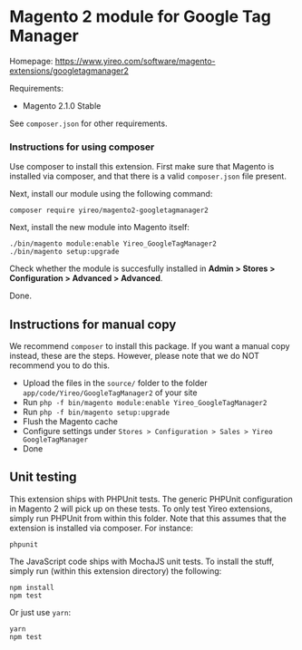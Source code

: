 # Magento 2 module for Google Tag Manager
Homepage: https://www.yireo.com/software/magento-extensions/googletagmanager2

Requirements:
* Magento 2.1.0 Stable

See `composer.json` for other requirements.

### Instructions for using composer
Use composer to install this extension. First make sure that Magento is installed via composer, and that there is a valid `composer.json` file present.

Next, install our module using the following command:

    composer require yireo/magento2-googletagmanager2

Next, install the new module into Magento itself:

    ./bin/magento module:enable Yireo_GoogleTagManager2
    ./bin/magento setup:upgrade

Check whether the module is succesfully installed in **Admin > Stores >
Configuration > Advanced > Advanced**.

Done.


## Instructions for manual copy
We recommend `composer` to install this package. If you want a manual copy instead, these are the steps. However, please note that we do NOT recommend you to do this.

* Upload the files in the `source/` folder to the folder `app/code/Yireo/GoogleTagManager2` of your site
* Run `php -f bin/magento module:enable Yireo_GoogleTagManager2`
* Run `php -f bin/magento setup:upgrade`
* Flush the Magento cache
* Configure settings under `Stores > Configuration > Sales > Yireo GoogleTagManager`
* Done

## Unit testing
This extension ships with PHPUnit tests. The generic PHPUnit configuration in Magento 2 will pick up on these
tests. To only test Yireo extensions, simply run PHPUnit from within this folder. Note that this assumes that
the extension is installed via composer. For instance:

    phpunit

The JavaScript code ships with MochaJS unit tests. To install the stuff, simply run (within this extension directory) the following:

    npm install
    npm test

Or just use `yarn`:

    yarn
    npm test
